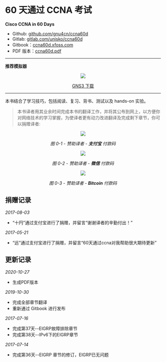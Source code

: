 # 60 天通过 CCNA 考试


**Cisco CCNA in 60 Days**

* Github: [github.com/gnu4cn/ccna60d](https://github.com/gnu4cn/ccna60d)
* Gitlab: [gitlab.com/unisko/ccna60d](https://gitlab.com/unisko/ccna60d/)
* Gitbook：[ccna60d.xfoss.com](https://ccna60d.xfoss.com/)
* PDF 版本：[ccna60d.pdf](https://github.com/gnu4cn/ccna60d/tree/9e798f46959af227e50de97213941157c220a70b/ccna60d.pdf)

___

**推荐模拟器**

<p align="center">
<img src="https://upload.wikimedia.org/wikipedia/commons/8/8f/GNS3_logo.png" />
</p>

<p align="center">
<a href="https://www.gns3.com/software/download">GNS3 下载</a>
</p>


___
本书结合了学习技巧，包括阅读、复习、背书、测试以及 hands-on 实验。

> 本书译者用其业余时间完成本书的翻译工作，并将其公布到网上，以方便你对网络技术的学习掌握，为使译者更有动力改进翻译及完成剩下章节，你可以捐赠译者:  


<p align="center">
<img src="images/633086908.jpg" />
</p>

<p align="center">
<i>图 0-1 - 赞助译者 - <b>支付宝</b> 付款码</i>
</p>

<p align="center">
<img src="images/611739062.jpg" />
</p>

<p align="center">
<i>图 0-2 - 赞助译者 - <b>微信</b> 付款码</i>
</p>

<p align="center">
<img src="images/btc-qrcode.png" />
</p>

<p align="center">
<i>图 0-3 - 赞助译者 - <b>Bitcoin</b> 付款码</i>
</p>

## 捐赠记录

_2017-08-03_

* “十円”通过支付宝进行了捐赠，并留言“谢谢译者的辛勤付出！”

_2017-05-21_

* “远”通过支付宝进行了捐赠，并留言“60天通过ccna对我帮助很大期待更新”

## 更新记录

_2020-10-27_

* 生成PDF版本

_2019-10-30_

* 完成全部章节翻译
* 重新通过 Gitbook 进行发布

_2017-07-16_

* 完成第37天--EIGRP故障排除章节
* 完成第38天--IPv6下的EIGRP章节

_2017-07-14_

* 完成第36天--EIGRP 章节的修订，EIGRP已无问题

